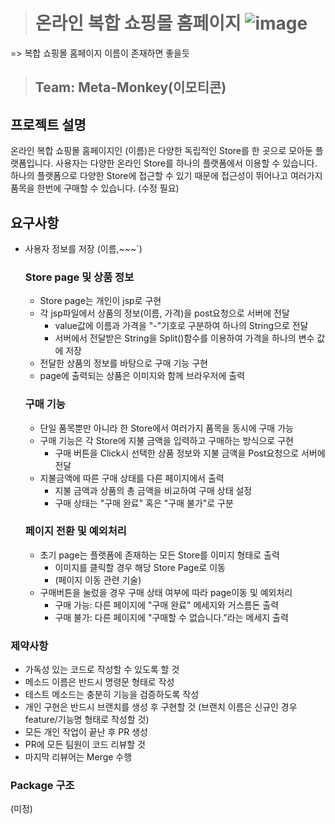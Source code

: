 ># 온라인 복합 쇼핑몰 홈페이지 ![image](https://github.com/MetaMonkey-studyteam/Hw_proj/assets/136034038/acb7d3fb-560f-4736-a01b-62017900cb24)
=> 복합 쇼핑몰 홈페이지 이름이 존재하면 좋을듯
>## Team: Meta-Monkey(이모티콘)
## 프로젝트 설명
 온라인 복합 쇼핑몰 홈페이지인 (이름)은 다양한 독립적인 Store를 한 곳으로 모아둔 플랫폼입니다.
사용자는 다양한 온라인 Store를 하나의 플랫폼에서 이용할 수 있습니다. 하나의 플랫폼으로 다양한 Store에
접근할 수 있기 때문에 접근성이 뛰어나고 여러가지 품목을 한번에 구매할 수 있습니다. (수정 필요)

[//]: # (### 사용가능 기능 )

[//]: # (- 사용자 정보에 따)
## 요구사항
- 사용자 정보를 저장 (이름,~~~`)
  ### Store page 및 상품 정보 
  - Store page는 개인이 jsp로 구현
  - 각 jsp파일에서 상품의 정보(이름, 가격)을 post요청으로 서버에 전달
    - value값에 이름과 가격을 "-"기호로 구분하여 하나의 String으로 전달
    - 서버에서 전달받은 String을 Split()함수를 이용하여 가격을 하나의 변수 값에 저장
  - 전달한 상품의 정보를 바탕으로 구매 기능 구현 
  - page에 출력되는 상품은 이미지와 함께 브라우저에 출력

  ### 구매 기능
  - 단일 품목뿐만 아니라 한 Store에서 여러가지 품목을 동시에 구매 가능
  - 구매 기능은 각 Store에 지불 금액을 입력하고 구매하는 방식으로 구현
    - 구매 버튼을 Click시 선택한 상품 정보와 지불 금액을 Post요청으로 서버에 전달
  - 지불금액에 따른 구매 상태를 다른 페이지에서 출력 
    - 지불 금액과 상품의 총 금액을 비교하여 구매 상태 설정
    - 구매 상태는 "구매 완료" 혹은 "구매 불가"로 구분
  
  ### 페이지 전환 및 예외처리
  - 초기 page는 플랫폼에 존재하는 모든 Store를 이미지 형태로 출력
    - 이미지를 클릭할 경우 해당 Store Page로 이동
    - (페이지 이동 관련 기술)
  - 구매버튼을 눌렀을 경우 구매 상태 여부에 따라 page이동 및 예외처리
    - 구매 가능: 다른 페이지에 "구매 완료" 메세지와 거스름돈 출력
    - 구매 불가: 다른 페이지에 "구매할 수 없습니다."라는 메세지 출력

### 제약사항
- 가독성 있는 코드로 작성할 수 있도록 할 것
- 메소드 이름은 반드시 명령문 형태로 작성
- 테스트 메소드는 충분히 기능을 검증하도록 작성
- 개인 구현은 반드시 브랜치를 생성 후 구현할 것
  (브랜치 이름은 신규인 경우 feature/기능명 형태로 작성할 것)
- 모든 개인 작업이 끝난 후 PR 생성
- PR에 모든 팀원이 코드 리뷰할 것
- 마지막 리뷰어는 Merge 수행

### Package 구조
(미정)
